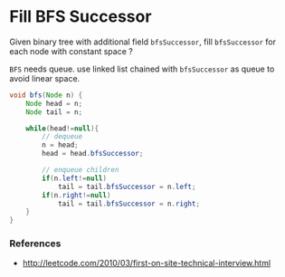 # Fill BFS Successor

Given binary tree with additional field `bfsSuccessor`, fill `bfsSuccessor` for each node with constant space ?

`BFS` needs queue. use linked list chained with `bfsSuccessor` as queue to avoid linear space.

```java
void bfs(Node n) {
    Node head = n;
    Node tail = n;

    while(head!=null){
        // dequeue
        n = head;
        head = head.bfsSuccessor;

        // enqueue children
        if(n.left!=null)
            tail = tail.bfsSuccessor = n.left;
        if(n.right!=null)
            tail = tail.bfsSuccessor = n.right;
    }
}
```

### References

* <http://leetcode.com/2010/03/first-on-site-technical-interview.html>
